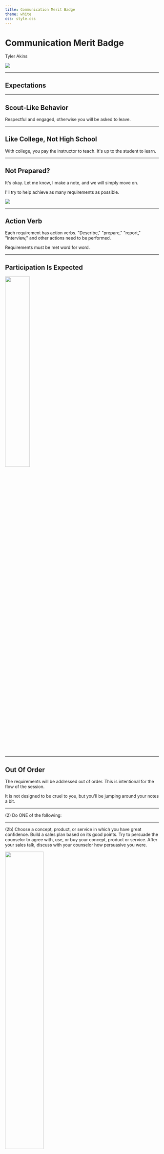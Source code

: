 ```yaml
---
title: Communication Merit Badge
theme: white
css: style.css
---
```


# Communication Merit Badge

Tyler Akins

![](badge.jpg)

---

## Expectations

----

<!-- .slide: data-background="on-my-honor-coin.jpg" data-background-size="cover" -->

## Scout-Like Behavior
<!-- .element: style="background-color: rgba(255, 255, 255, 0.5)" -->

Respectful and engaged, otherwise you will be asked to leave.
<!-- .element: style="background-color: rgba(255, 255, 255, 0.5)" -->

----

## Like College, Not High School

With college, you pay the instructor to teach. It's up to the student to learn.

----

## Not Prepared?

It's okay. Let me know, I make a note, and we will simply move on.

I'll try to help achieve as many requirements as possible.

<img src="unprepared.jpg">

----

## Action Verb

Each requirement has action verbs. "Describe," "prepare," "report," "interview," and other actions need to be performed.

Requirements must be met word for word.

----

## Participation Is Expected

<img src="participation.jpg" width="40%"/>

----

## Out Of Order

The requirements will be addressed out of order. This is intentional for the flow of the session.

It is not designed to be cruel to you, but you'll be jumping around your notes a bit.

---

(2) Do ONE of the following:

----

(2b) Choose a concept, product, or service in which you have great confidence. Build a sales plan based on its good points. Try to persuade the counselor to agree with, use, or buy your concept, product or service. After your sales talk, discuss with your counselor how persuasive you were.
<!-- .element: style="font-size: 0.8em" -->

<img src="homework-1.jpg" width="50%">

----

(2a) Think of a creative way to describe yourself using, for example, a collage, short story or autobiography, drawing or series of photographs, or a song or skit. Using the aid you created, make a presentation to your counselor about yourself.
<!-- .element: style="font-size: 0.8em" -->

<img src="lets-go-1.jpg" width="50%">

---

(4) Interview someone you know fairly well, like, or respect because of his or her position, talent, career, or life experiences. Listen actively to learn as much as you can about the person. Then prepare and deliver to your counselor an introduction of the person as though this person were to be a guest speaker, and include reasons why the audience would want to hear this person speak. Show how you would call to invite this person to speak.
<!-- .element: style="font-size: 0.8em" -->

<img src="lets-go-5.jpg" width="25%">

---

(5) Attend a public meeting (city council, school board, debate) approved by your counselor where several points of view are given on a single issue. Practice active listening skills and take careful notes of each point of view. Prepare an objective report that includes all points of view that were expressed, and share this with your counselor.
<!-- .element: style="font-size: 0.8em" -->

<img src="homework-3.jpg" width="50%">

---

(7) Do ONE of the following:

----

(7a) Write to the editor of a magazine or your local newspaper to express your opinion or share information on any subject you choose. Send your message by fax, email, or regular mail.
<!-- .element: style="font-size: 0.8em" -->

<img src="homework-4.jpg" width="50%">

----

(7b) Create a web page or blog of special interest to you (for instance, your troop or crew, a hobby, or a sport). Include at least three articles or entries and one photograph or illustration, and one link to some other web page or blog that would be helpful to someone who visits the web page or blog you have created. *It is not necessary to post your web page or blog to the Internet, but if you decide to do so, you must first share it with your parents and counselor and get their permission.*
<!-- .element: style="font-size: 0.8em" -->

<img src="homework-6.jpg" width="50%">

----

(7c) Use desktop publishing to produce a newsletter, brochure, flier, or other printed material for your troop or crew, class at school, or other group. Include at least one article and one photograph or illustration.
<!-- .element: style="font-size: 0.8em" -->

<img src="homework-7.jpg" width="50%">

---

(8) Plan a troop or crew court of honor, campfire program, or an interfaith worship service. Have the patrol leaders' council approve it, then write the script and prepare the program. Serve as master of ceremonies.
<!-- .element: style="font-size: 0.8em" -->

<img src="homework-8.jpg" width="50%">

---

<!-- .slide: data-background="break-time.jpg" data-background-size="cover" -->

<br><br><br><br><br><br><br>

Requirements 3, 6, and 9 could be prepared during the break.
<!-- .element: style="background-color: rgba(255, 255, 255, 0.5)" -->

---

(3) Write a five-minute speech. Give it at a meeting of a group.

<img src="lets-go-2.jpg" width="50%">

Notes:

This group counts.

---

(6) With your counselor's approval, develop a plan to teach a skill or inform someone about something. Prepare teaching aids for your plan. Carry out your plan. With your counselor, determine whether the person has learned what you intended.
<!-- .element: style="font-size: 0.8em" -->

<img src="lets-go-3.jpg" width="50%">

Notes:

Can teach at this session.

---

(1) Do ONE of the following:

----

(1a) For one day, keep a log in which you describe your communication activities. Keep track of the time and different ways you spend communicating, such as talking person-to-person, listening to teachers, listening to the radio or podcasts, watching television, using social media, reading books and other print media, and using any electronic communication device. Discuss with your counselor what your log reveals about the importance of communication in your life. Think of ways to improve your communication skills.
<!-- .element: style="font-size: 0.8em" -->

<img src="homework-9.jpg" width="50%">

----

(1b) For three days, keep a journal of your listening experiences. Identify one example of each of the following, and discuss with your counselor when you have listened to:
<!-- .element: style="font-size: 0.8em" -->

<p style="font-size: 0.8em">1. Obtain information<br>
2. Be persuaded<br>
3. Appreciate or enjoy something<br>
4. Understand someone's feelings</p>

<img src="homework-10.jpg" width="50%">

----

(1c) In a small-group setting, meet with other Scouts or with friends. Have them share personal stories about significant events in their lives that affected them in some way. Take note of how each Scout participates in the group discussion and how effectively each Scout communicates their story. Report what you have learned to your counselor about the differences you observed in effective communication.
<!-- .element: style="font-size: 0.8em" -->

<img src="option-1.jpg" width="15%">

Notes:

Will likely do this in advance because otherwise this portion can take a long time.

----

(1d) List as many ways as you can think of to communicate with others (face-to-face, by telephone, letter, email, text messages, social media, and so on). For each type of communication, discuss with your counselor an instance when that method might not be appropriate or effective.
<!-- .element: style="font-size: 0.8em" -->

<img src="option-2.jpg" width="15%">

---

## Careers

<img src="shall-we-play-a-game.gif">

Notes:

Scouts provide the three careers. Counselor guesses. If right, Scout explains everything. If wrong, Scout shows work and is done.

----

(9) Find out about three career opportunities in communication. Pick one and find out the education, training, and experience required for this profession. Discuss this with your counselor, and explain why this profession might interest you.

---

# THE END

### Thank you!

----

Tyler Akins

<table><tr><td>

12650 130th Ave N<br>
Dayton, MN 55327

</td><td>

612-387-8102 <br>
fidian@rumkin.com

</td></tr></table>

Email is for adults and for Scouts that have a current Cyber Chip. <!-- .element style="color: red" -->
